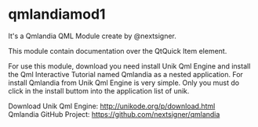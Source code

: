# qmlandiamod1

It's a Qmlandia QML Module create by @nextsigner.

This module contain documentation over the QtQuick Item element.

For use this module, download you need install Unik Qml Engine and install the Qml Interactive Tutorial named Qmlandia as a nested application.
For install Qmlandia from Unik Qml Engine is very simple. Only you must do click in the install buttom into the application list of unik.

Download Unik Qml Engine: http://unikode.org/p/download.html  
Qmlandia GitHub Project: https://github.com/nextsigner/qmlandia
